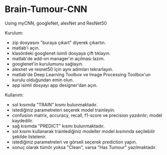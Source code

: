 # Brain-Tumour-CNN
Using myCNN, googleNet, alexNet and ResNet50 

Kurulum:
- zip dosyasını "buraya çıkart" diyerek çıkartın.
- matlab'i açın.
- klasördeki googlenet isimli dosyaya çift tıklayın.
- matlab'de add-on manager'ın açılması lazım.
- googlenet'in kurulumunu sağlayın.
- alexnet ve resnet50 için aynı adımları tekrarlayın.
- matlab'de Deep Learning Toolbox ve Image Processing Toolbox'un kurulu olduğundan emin olun.
- app isimli dosyayı app designer'dan açın.

Kullanım:
- sol kısımda "TRAIN" kısmı bulunmaktadır.
- istediğiniz parametreleri seçerek model trainleyin.
- confusion matrix, accuracy, recall, f1-score ve precision yazdırılır; model kaydedilir.
- sağ kısımda "PREDICT" kısmı bulunmaktadır.
- sol kısımı kullanarak trainlediğiniz modeller model kısmında seçilebilir şekilde listelenir.
- istediğiniz parametreleri ve görseli seçerek prediction yapın.
- sonuç olarak tümör yoksa "Clean", varsa "Has Tumour" yazılmaktadır.
